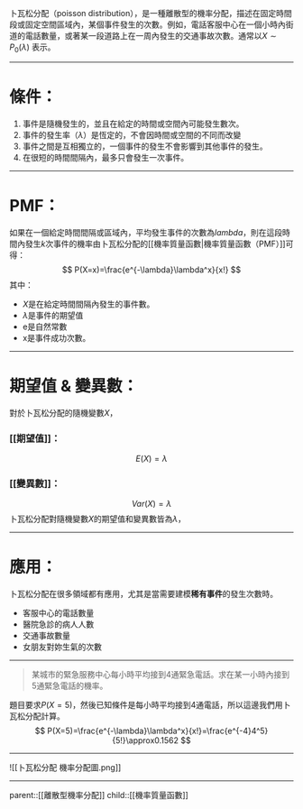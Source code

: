卜瓦松分配（poisson distribution），是一種離散型的機率分配，描述在固定時間段或固定空間區域內，某個事件發生的次數。例如，電話客服中心在一個小時內街道的電話數量，或著某一段道路上在一周內發生的交通事故次數。通常以$X\sim P_0(\lambda)$ 表示。
- - -
# 條件：
1. 事件是隨機發生的，並且在給定的時間或空間內可能發生數次。
2. 事件的發生率（$\lambda$）是恆定的，不會因時間或空間的不同而改變
3. 事件之間是互相獨立的，一個事件的發生不會影響到其他事件的發生。
4. 在很短的時間間隔內，最多只會發生一次事件。
- - -
# PMF：
如果在一個給定時間間隔或區域內，平均發生事件的次數為$lambda$，則在這段時間內發生$k$次事件的機率由卜瓦松分配的[[機率質量函數|機率質量函數（PMF）]]可得：
$$
P(X=x)=\frac{e^{-\lambda}\lambda^x}{x!}
$$
其中：
- $X$是在給定時間間隔內發生的事件數。
- $\lambda$是事件的期望值
- e是自然常數
- x是事件成功次數。
- - -
# 期望值 & 變異數：
對於卜瓦松分配的隨機變數$X$，
### [[期望值]]：
$$
E(X)=\lambda
$$
### [[變異數]]：
$$
Var(X)=\lambda
$$
卜瓦松分配對隨機變數$X$的期望值和變異數皆為$\lambda$，
- - -
# 應用：
卜瓦松分配在很多領域都有應用，尤其是當需要建模**稀有事件**的發生次數時。
- 客服中心的電話數量
- 醫院急診的病人人數
- 交通事故數量
- 女朋友對妳生氣的次數
- - -
>某城市的緊急服務中心每小時平均接到4通緊急電話。求在某一小時內接到5通緊急電話的機率。

題目要求$P(X=5)$，然後已知條件是每小時平均接到4通電話，所以這邊我們用卜瓦松分配計算。
$$
P(X=5)=\frac{e^{-\lambda}\lambda^x}{x!}=\frac{e^{-4}4^5}{5!}\approx0.1562
$$
- - -
![[卜瓦松分配 機率分配圖.png]]
- - -
parent::[[離散型機率分配]]
child::[[機率質量函數]]